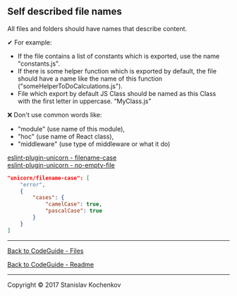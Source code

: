 ## Self described file names

All files and folders should have names that describe content.

✔ For example:

* If the file contains a list of constants which is exported, use the name "constants.js".
* If there is some helper function which is exported by default, the file should have a name like the name of this
  function ("someHelperToDoCalculations.js").
* File which export by default JS Class should be named as this Class with the first letter in uppercase. “MyClass.js”

❌ Don't use common words like:

* "module" (use name of this module),
* "hoc" (use name of React class),
* "middleware" (use type of middleware or what it do)

[eslint-plugin-unicorn - filename-case](https://github.com/sindresorhus/eslint-plugin-unicorn/blob/main/docs/rules/filename-case.md)  
[eslint-plugin-unicorn - no-empty-file](https://github.com/sindresorhus/eslint-plugin-unicorn/blob/main/docs/rules/no-empty-file.md)

```json
"unicorn/filename-case": [
	"error",
	{
		"cases": {
			"camelCase": true,
			"pascalCase": true
		}
	}
]
```

---

[Back to CodeGuide - Files](https://github.com/UserBug/codeGuide/tree/v2/docs/files)

[Back to CodeGuide - Readme](https://github.com/UserBug/codeGuide/tree/v2)

---
Copyright © 2017 Stanislav Kochenkov 